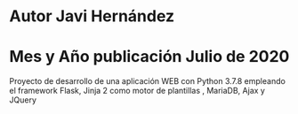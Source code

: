 # Autor Javi Hernández
# Mes y Año publicación  Julio de 2020
Proyecto de desarrollo de una aplicación WEB con Python 3.7.8 empleando el framework Flask, Jinja 2 como motor de plantillas , MariaDB, Ajax y JQuery 
